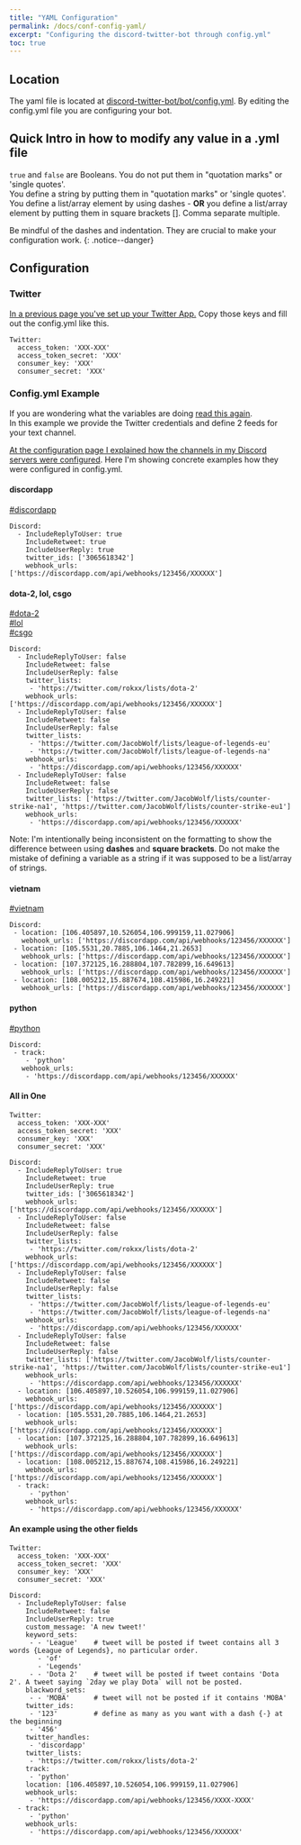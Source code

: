 ```yaml
---
title: "YAML Configuration"
permalink: /docs/conf-config-yaml/
excerpt: "Configuring the discord-twitter-bot through config.yml"
toc: true
---
```


## Location

The yaml file is located at [discord-twitter-bot/bot/config.yml](https://github.com/NNTin/discord-twitter-bot/blob/master/bot/main.yml).
By editing the config.yml file you are configuring your bot.  

## Quick Intro in how to modify any value in a .yml file

`true` and `false` are Booleans. You do not put them in "quotation marks" or 'single quotes'.  
You define a string by putting them in "quotation marks" or 'single quotes'.  
You define a list/array element by using dashes - **OR** you define a list/array element
by putting them in square brackets []. Comma separate multiple.

Be mindful of the dashes and indentation. They are crucial to make your configuration work.
{: .notice--danger}

## Configuration
### Twitter

[In a previous page you've set up your Twitter App.](/discord-twitter-bot/docs/configuration/#getting-twitter-api-credentials)
Copy those keys and fill out the config.yml like this.

```
Twitter:
  access_token: 'XXX-XXX'
  access_token_secret: 'XXX'
  consumer_key: 'XXX'
  consumer_secret: 'XXX'
```

### Config.yml Example

If you are wondering what the variables are doing [read this again](http://localhost:4000/discord-twitter-bot/docs/configuration/#explanation-of-the-variables).  
In this example we provide the Twitter credentials and define 2 feeds for your text channel.  

[At the configuration page I explained how the channels in my Discord servers were configured](/discord-twitter-bot/docs/configuration/).
Here I'm showing concrete examples how they were configured in config.yml.

#### discordapp

[#discordapp](https://discordapp.com/channels/295528852518731786/557231331658956831/)

```
Discord:
  - IncludeReplyToUser: true
    IncludeRetweet: true
    IncludeUserReply: true
    twitter_ids: ['3065618342']
    webhook_urls: ['https://discordapp.com/api/webhooks/123456/XXXXXX']
```

#### dota-2, lol, csgo

[#dota-2](https://discordapp.com/channels/295528852518731786/557231354316718080)  
[#lol](https://discordapp.com/channels/295528852518731786/557231372499025922)  
[#csgo](https://discordapp.com/channels/295528852518731786/557231389540352000)

```
Discord:
  - IncludeReplyToUser: false
    IncludeRetweet: false
    IncludeUserReply: false
    twitter_lists:
     - 'https://twitter.com/rokxx/lists/dota-2'
    webhook_urls: ['https://discordapp.com/api/webhooks/123456/XXXXXX']
  - IncludeReplyToUser: false
    IncludeRetweet: false
    IncludeUserReply: false
    twitter_lists:
     - 'https://twitter.com/JacobWolf/lists/league-of-legends-eu'
     - 'https://twitter.com/JacobWolf/lists/league-of-legends-na'
    webhook_urls:
     - 'https://discordapp.com/api/webhooks/123456/XXXXXX'
  - IncludeReplyToUser: false
    IncludeRetweet: false
    IncludeUserReply: false
    twitter_lists: ['https://twitter.com/JacobWolf/lists/counter-strike-na1', 'https://twitter.com/JacobWolf/lists/counter-strike-eu1']
    webhook_urls:
     - 'https://discordapp.com/api/webhooks/123456/XXXXXX'
```

Note: I'm intentionally being inconsistent on the formatting to show the difference between using **dashes** and **square brackets**.
Do not make the mistake of defining a variable as a string if it was supposed to be a list/array of strings.

#### vietnam

[#vietnam](https://discordapp.com/channels/295528852518731786/557231418346962957)

```
Discord:
 - location: [106.405897,10.526054,106.999159,11.027906]
   webhook_urls: ['https://discordapp.com/api/webhooks/123456/XXXXXX']
 - location: [105.5531,20.7885,106.1464,21.2653]
   webhook_urls: ['https://discordapp.com/api/webhooks/123456/XXXXXX']
 - location: [107.372125,16.288804,107.782899,16.649613]
   webhook_urls: ['https://discordapp.com/api/webhooks/123456/XXXXXX']
 - location: [108.005212,15.887674,108.415986,16.249221]
   webhook_urls: ['https://discordapp.com/api/webhooks/123456/XXXXXX']
```

#### python

[#python](https://discordapp.com/channels/295528852518731786/557231451020722186)

```
Discord:
 - track:
    - 'python'
   webhook_urls:
    - 'https://discordapp.com/api/webhooks/123456/XXXXXX'
```

#### All in One

```
Twitter:
  access_token: 'XXX-XXX'
  access_token_secret: 'XXX'
  consumer_key: 'XXX'
  consumer_secret: 'XXX'

Discord:
  - IncludeReplyToUser: true
    IncludeRetweet: true
    IncludeUserReply: true
    twitter_ids: ['3065618342']
    webhook_urls: ['https://discordapp.com/api/webhooks/123456/XXXXXX']
  - IncludeReplyToUser: false
    IncludeRetweet: false
    IncludeUserReply: false
    twitter_lists:
     - 'https://twitter.com/rokxx/lists/dota-2'
    webhook_urls: ['https://discordapp.com/api/webhooks/123456/XXXXXX']
  - IncludeReplyToUser: false
    IncludeRetweet: false
    IncludeUserReply: false
    twitter_lists:
     - 'https://twitter.com/JacobWolf/lists/league-of-legends-eu'
     - 'https://twitter.com/JacobWolf/lists/league-of-legends-na'
    webhook_urls:
     - 'https://discordapp.com/api/webhooks/123456/XXXXXX'
  - IncludeReplyToUser: false
    IncludeRetweet: false
    IncludeUserReply: false
    twitter_lists: ['https://twitter.com/JacobWolf/lists/counter-strike-na1', 'https://twitter.com/JacobWolf/lists/counter-strike-eu1']
    webhook_urls:
     - 'https://discordapp.com/api/webhooks/123456/XXXXXX'
  - location: [106.405897,10.526054,106.999159,11.027906]
    webhook_urls: ['https://discordapp.com/api/webhooks/123456/XXXXXX']
  - location: [105.5531,20.7885,106.1464,21.2653]
    webhook_urls: ['https://discordapp.com/api/webhooks/123456/XXXXXX']
  - location: [107.372125,16.288804,107.782899,16.649613]
    webhook_urls: ['https://discordapp.com/api/webhooks/123456/XXXXXX']
  - location: [108.005212,15.887674,108.415986,16.249221]
    webhook_urls: ['https://discordapp.com/api/webhooks/123456/XXXXXX']
  - track:
     - 'python'
    webhook_urls:
     - 'https://discordapp.com/api/webhooks/123456/XXXXXX'
```

#### An example using the other fields

```
Twitter:
  access_token: 'XXX-XXX'
  access_token_secret: 'XXX'
  consumer_key: 'XXX'
  consumer_secret: 'XXX'

Discord:
  - IncludeReplyToUser: false
    IncludeRetweet: false
    IncludeUserReply: true
    custom_message: 'A new tweet!'
    keyword_sets:
     - - 'League'    # tweet will be posted if tweet contains all 3 words {League of Legends}, no particular order.
       - 'of'
       - 'Legends'
     - - 'Dota 2'    # tweet will be posted if tweet contains 'Dota 2'. A tweet saying `2day we play Dota` will not be posted.
    blackword_sets:
     - - 'MOBA'      # tweet will not be posted if it contains 'MOBA'
    twitter_ids:
     - '123'         # define as many as you want with a dash {-} at the beginning
     - '456'
    twitter_handles:
     - 'discordapp'
    twitter_lists:
     - 'https://twitter.com/rokxx/lists/dota-2'
    track:
     - 'python'
    location: [106.405897,10.526054,106.999159,11.027906]
    webhook_urls:
     - 'https://discordapp.com/api/webhooks/123456/XXXX-XXXX'
  - track:
     - 'python'
    webhook_urls:
     - 'https://discordapp.com/api/webhooks/123456/XXXXXX'
```
